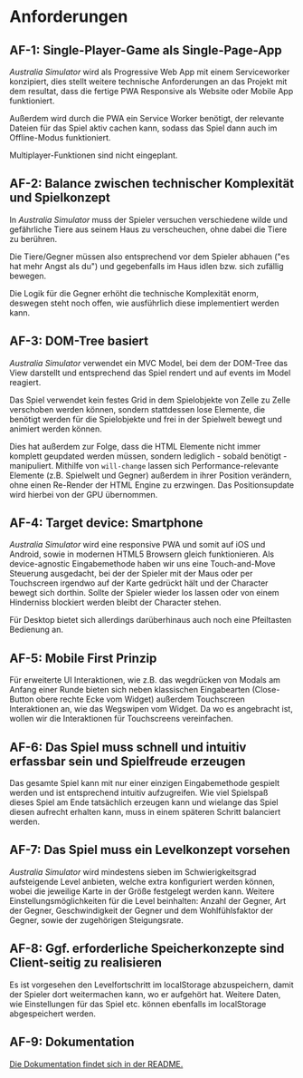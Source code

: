 # Anforderungen

## __AF-1:__ Single-Player-Game als Single-Page-App
_Australia Simulator_ wird als Progressive Web App mit einem Serviceworker konzipiert, dies stellt weitere technische Anforderungen an das Projekt mit dem resultat, dass die fertige PWA Responsive als Website oder Mobile App funktioniert.

Außerdem wird durch die PWA ein Service Worker benötigt, der relevante Dateien für das Spiel aktiv cachen kann, sodass das Spiel dann auch im Offline-Modus funktioniert.

Multiplayer-Funktionen sind nicht eingeplant.

## __AF-2:__ Balance zwischen technischer Komplexität und Spielkonzept

In _Australia Simulator_ muss der Spieler versuchen verschiedene wilde und gefährliche Tiere aus seinem Haus zu verscheuchen, ohne dabei die Tiere zu berühren. 

Die Tiere/Gegner müssen also entsprechend vor dem Spieler abhauen ("es hat mehr Angst als du") und gegebenfalls im Haus idlen bzw. sich zufällig bewegen.

Die Logik für die Gegner erhöht die technische Komplexität enorm, deswegen steht noch offen, wie ausführlich diese implementiert werden kann.

## __AF-3:__ DOM-Tree basiert

_Australia Simulator_ verwendet ein MVC Model, bei dem der DOM-Tree das View darstellt und entsprechend das Spiel rendert und auf events im Model reagiert.

Das Spiel verwendet kein festes Grid in dem Spielobjekte von Zelle zu Zelle verschoben werden können, sondern stattdessen lose Elemente, die benötigt werden für die Spielobjekte und frei in der Spielwelt bewegt und animiert werden können.

Dies hat außerdem zur Folge, dass die HTML Elemente nicht immer komplett geupdated werden müssen, sondern lediglich - sobald benötigt - manipuliert. Mithilfe von ```will-change``` lassen sich Performance-relevante Elemente (z.B. Spielwelt und Gegner) außerdem in ihrer Position verändern, ohne einen Re-Render der HTML Engine zu erzwingen. Das Positionsupdate wird hierbei von der GPU übernommen.

## __AF-4:__ Target device: Smartphone

_Australia Simulator_ wird eine responsive PWA und somit auf iOS und Android, sowie in modernen HTML5 Browsern gleich funktionieren. Als device-agnostic Eingabemethode haben wir uns eine Touch-and-Move Steuerung ausgedacht, bei der der Spieler mit der Maus oder per Touchscreen irgendwo auf der Karte gedrückt hält und der Character bewegt sich dorthin. Sollte der Spieler wieder los lassen oder von einem Hinderniss blockiert werden bleibt der Character stehen.

Für Desktop bietet sich allerdings darüberhinaus auch noch eine Pfeiltasten Bedienung an.


## __AF-5:__ Mobile First Prinzip

Für erweiterte UI Interaktionen, wie z.B. das wegdrücken von Modals am Anfang einer Runde bieten sich neben klassischen Eingabearten (Close-Button obere rechte Ecke vom Widget) außerdem Touchscreen Interaktionen an, wie das Wegswipen vom Widget. Da wo es angebracht ist, wollen wir die Interaktionen für Touchscreens vereinfachen.

## __AF-6:__ Das Spiel muss schnell und intuitiv erfassbar sein und Spielfreude erzeugen

Das gesamte Spiel kann mit nur einer einzigen Eingabemethode gespielt werden und ist entsprechend intuitiv aufzugreifen. Wie viel Spielspaß dieses Spiel am Ende tatsächlich erzeugen kann und wielange das Spiel diesen aufrecht erhalten kann, muss in einem späteren Schritt balanciert werden.

## __AF-7:__ Das Spiel muss ein Levelkonzept vorsehen

_Australia Simulator_ wird mindestens sieben im Schwierigkeitsgrad aufsteigende Level anbieten, welche extra konfiguriert werden können, wobei die jeweilige Karte in der Größe festgelegt werden kann. Weitere Einstellungsmöglichkeiten für die Level beinhalten: Anzahl der Gegner, Art der Gegner, Geschwindigkeit der Gegner und dem Wohlfühlsfaktor der Gegner, sowie der zugehörigen Steigungsrate.

## __AF-8:__ Ggf. erforderliche Speicherkonzepte sind Client-seitig zu realisieren

Es ist vorgesehen den Levelfortschritt im localStorage abzuspeichern, damit der Spieler dort weitermachen kann, wo er aufgehört hat. Weitere Daten, wie Einstellungen für das Spiel etc. können ebenfalls im localStorage abgespeichert werden.

## __AF-9:__ Dokumentation

[Die Dokumentation findet sich in der README.](../README.md)
